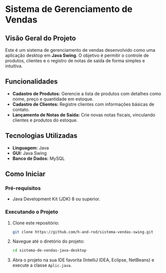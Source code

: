 # Sistema de Gerenciamento de Vendas

## Visão Geral do Projeto
Este é um sistema de gerenciamento de vendas desenvolvido como uma aplicação desktop em **Java Swing**. O objetivo é permitir o controle de produtos, clientes e o registro de notas de saída de forma simples e intuitiva.

## Funcionalidades
- **Cadastro de Produtos:** Gerencie a lista de produtos com detalhes como nome, preço e quantidade em estoque.
- **Cadastro de Clientes:** Registre clientes com informações básicas de contato.
- **Lançamento de Notas de Saída:** Crie novas notas fiscais, vinculando clientes e produtos do estoque.

## Tecnologias Utilizadas
* **Linguagem:** Java
* **GUI:** Java Swing
* **Banco de Dados:** MySQL

## Como Iniciar

### Pré-requisitos
* Java Development Kit (JDK) 8 ou superior.

### Executando o Projeto
1.  Clone este repositório:
    ```bash
    git clone https://github.com/h-and-rod/sistema-vendas-swing.git
    ```
2.  Navegue até o diretório do projeto:
    ```bash
    cd sistema-de-vendas-java-desktop
    ```
3.  Abra o projeto na sua IDE favorita (IntelliJ IDEA, Eclipse, NetBeans) e execute a classe `Aplic.java`.
